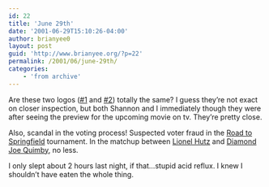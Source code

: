 ```yaml
---
id: 22
title: 'June 29th'
date: '2001-06-29T15:10:26-04:00'
author: brianyee0
layout: post
guid: 'http://www.brianyee.org/?p=22'
permalink: /2001/06/june-29th/
categories:
    - 'from archive'
---
```


Are these two logos ([\#1](http://images.amazon.com/images/P/B00003CXC3.01.LZZZZZZZ.jpg) and [\#2](http://disney.go.com/disneypictures/diaries/)) totally the same? I guess they’re not exact on closer inspection, but both Shannon and I immediately though they were after seeing the preview for the upcoming movie on tv. They’re pretty close.

Also, scandal in the voting process! Suspected voter fraud in the [Road to Springfield](http://www.roadtosprinfield.com/) tournament. In the matchup between [Lionel Hutz](http://www.snpp.com/guides/hutz.file.html) and [Diamond Joe Quimby](http://www.quimby2000.com/), no less.

I only slept about 2 hours last night, if that…stupid acid reflux. I knew I shouldn’t have eaten the whole thing.